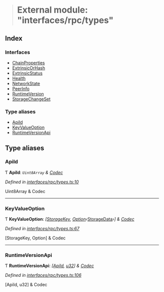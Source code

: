 > # External module: "interfaces/rpc/types"

## Index

### Interfaces

* [ChainProperties](../interfaces/_interfaces_rpc_types_.chainproperties.md)
* [ExtrinsicOrHash](../interfaces/_interfaces_rpc_types_.extrinsicorhash.md)
* [ExtrinsicStatus](../interfaces/_interfaces_rpc_types_.extrinsicstatus.md)
* [Health](../interfaces/_interfaces_rpc_types_.health.md)
* [NetworkState](../interfaces/_interfaces_rpc_types_.networkstate.md)
* [PeerInfo](../interfaces/_interfaces_rpc_types_.peerinfo.md)
* [RuntimeVersion](../interfaces/_interfaces_rpc_types_.runtimeversion.md)
* [StorageChangeSet](../interfaces/_interfaces_rpc_types_.storagechangeset.md)

### Type aliases

* [ApiId](_interfaces_rpc_types_.md#apiid)
* [KeyValueOption](_interfaces_rpc_types_.md#keyvalueoption)
* [RuntimeVersionApi](_interfaces_rpc_types_.md#runtimeversionapi)

## Type aliases

###  ApiId

Ƭ **ApiId**: *`Uint8Array` & [Codec](../interfaces/_types_.codec.md)*

*Defined in [interfaces/rpc/types.ts:10](https://github.com/polkadot-js/api/blob/5ee2caf/packages/types/src/interfaces/rpc/types.ts#L10)*

Uint8Array & Codec

___

###  KeyValueOption

Ƭ **KeyValueOption**: *[[StorageKey](../classes/_primitive_storagekey_.storagekey.md), [Option](../classes/_codec_option_.option.md)‹*[StorageData](../classes/_primitive_storagedata_.storagedata.md)*›] & [Codec](../interfaces/_types_.codec.md)*

*Defined in [interfaces/rpc/types.ts:67](https://github.com/polkadot-js/api/blob/5ee2caf/packages/types/src/interfaces/rpc/types.ts#L67)*

[StorageKey, Option<StorageData>] & Codec

___

###  RuntimeVersionApi

Ƭ **RuntimeVersionApi**: *[[ApiId](_interfaces_rpc_types_.md#apiid), [u32](../interfaces/_interfaceregistry_.interfaceregistry.md#u32)] & [Codec](../interfaces/_types_.codec.md)*

*Defined in [interfaces/rpc/types.ts:106](https://github.com/polkadot-js/api/blob/5ee2caf/packages/types/src/interfaces/rpc/types.ts#L106)*

[ApiId, u32] & Codec